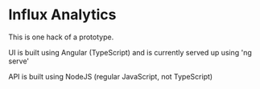# Influx Analytics

This is one hack of a prototype.

UI is built using Angular (TypeScript) and is currently served up using 'ng serve'

API is built using NodeJS (regular JavaScript, not TypeScript)

